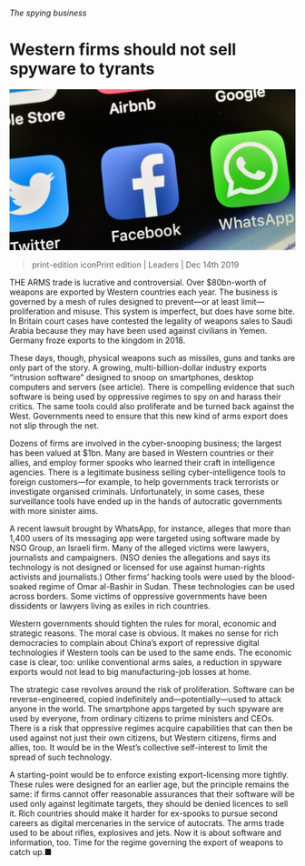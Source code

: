 ###### The spying business

# Western firms should not sell spyware to tyrants 

![image](images/20191214_ldp503.jpg) 

> print-edition iconPrint edition | Leaders | Dec 14th 2019 

THE ARMS trade is lucrative and controversial. Over $80bn-worth of weapons are exported by Western countries each year. The business is governed by a mesh of rules designed to prevent—or at least limit—proliferation and misuse. This system is imperfect, but does have some bite. In Britain court cases have contested the legality of weapons sales to Saudi Arabia because they may have been used against civilians in Yemen. Germany froze exports to the kingdom in 2018. 

These days, though, physical weapons such as missiles, guns and tanks are only part of the story. A growing, multi-billion-dollar industry exports “intrusion software” designed to snoop on smartphones, desktop computers and servers (see article). There is compelling evidence that such software is being used by oppressive regimes to spy on and harass their critics. The same tools could also proliferate and be turned back against the West. Governments need to ensure that this new kind of arms export does not slip through the net. 

Dozens of firms are involved in the cyber-snooping business; the largest has been valued at $1bn. Many are based in Western countries or their allies, and employ former spooks who learned their craft in intelligence agencies. There is a legitimate business selling cyber-intelligence tools to foreign customers—for example, to help governments track terrorists or investigate organised criminals. Unfortunately, in some cases, these surveillance tools have ended up in the hands of autocratic governments with more sinister aims. 

A recent lawsuit brought by WhatsApp, for instance, alleges that more than 1,400 users of its messaging app were targeted using software made by NSO Group, an Israeli firm. Many of the alleged victims were lawyers, journalists and campaigners. (NSO denies the allegations and says its technology is not designed or licensed for use against human-rights activists and journalists.) Other firms’ hacking tools were used by the blood-soaked regime of Omar al-Bashir in Sudan. These technologies can be used across borders. Some victims of oppressive governments have been dissidents or lawyers living as exiles in rich countries. 

Western governments should tighten the rules for moral, economic and strategic reasons. The moral case is obvious. It makes no sense for rich democracies to complain about China’s export of repressive digital technologies if Western tools can be used to the same ends. The economic case is clear, too: unlike conventional arms sales, a reduction in spyware exports would not lead to big manufacturing-job losses at home. 

The strategic case revolves around the risk of proliferation. Software can be reverse-engineered, copied indefinitely and—potentially—used to attack anyone in the world. The smartphone apps targeted by such spyware are used by everyone, from ordinary citizens to prime ministers and CEOs. There is a risk that oppressive regimes acquire capabilities that can then be used against not just their own citizens, but Western citizens, firms and allies, too. It would be in the West’s collective self-interest to limit the spread of such technology. 

A starting-point would be to enforce existing export-licensing more tightly. These rules were designed for an earlier age, but the principle remains the same: if firms cannot offer reasonable assurances that their software will be used only against legitimate targets, they should be denied licences to sell it. Rich countries should make it harder for ex-spooks to pursue second careers as digital mercenaries in the service of autocrats. The arms trade used to be about rifles, explosives and jets. Now it is about software and information, too. Time for the regime governing the export of weapons to catch up.■ 

